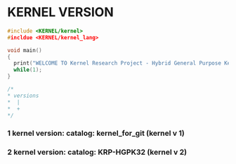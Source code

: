 # KERNEL VERSION
```c
#include <KERNEL/kernel>
#incldue <KERNEL/kernel_lang>

void main()
{
  print("WELCOME TO Kernel Research Project - Hybrid General Purpose KerneL 32 bits");
  while(1);
}

/*
* versions
*  |
*  +
*/
```
### 1 kernel version: catalog: kernel_for_git (kernel v 1)
### 2 kernel version: catalog: KRP-HGPK32 (kernel v 2)
